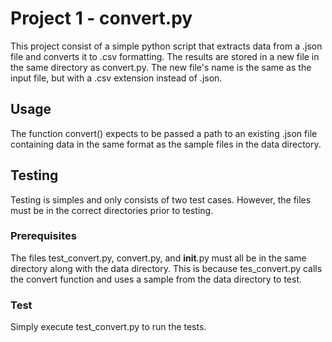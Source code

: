 # Project 1 - convert.py
This project consist of a simple python script that extracts data from a .json
file and converts it to .csv formatting. The results are stored in a new file in
the same directory as convert.py. The new file's name is the same as the input
file, but with a .csv extension instead of .json.

## Usage
The function convert() expects to be passed a path to an existing .json file
containing data in the same format as the sample files in the data directory.

## Testing
Testing is simples and only consists of two test cases. However, the files must
be in the correct directories prior to testing.

### Prerequisites
The files test_convert.py, convert.py, and __init__.py must all be in the same
directory along with the data directory. This is because tes_convert.py calls
the convert function and uses a sample from the data directory to test.

### Test
Simply execute test_convert.py to run the tests.
